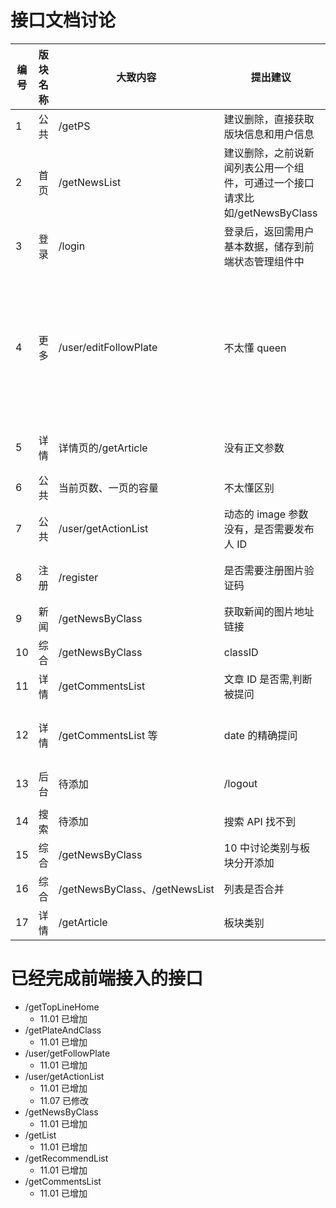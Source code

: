 # 接口文档讨论

| 编号 | 版块名称 | 大致内容                      | 提出建议                                                                    | 提出时间   | 讨论时间   | 讨论结果                                                   |
| ---- | -------- | ----------------------------- | --------------------------------------------------------------------------- | ---------- | ---------- | ---------------------------------------------------------- |
| 1    | 公共     | /getPS                        | 建议删除，直接获取版块信息和用户信息                                        | 2019-10-31 | 2019-11-05 | ---                                                        |
| 2    | 首页     | /getNewsList                  | 建议删除，之前说新闻列表公用一个组件，可通过一个接口请求比如/getNewsByClass | 2019-10-31 | 2019-11-05 | ---                                                        |
| 3    | 登录     | /login                        | 登录后，返回需用户基本数据，储存到前端状态管理组件中                        | 2019-10-31 | 2019-11-05 | 用户基本信息                                               |
| 4    | 更多     | /user/editFollowPlate         | 不太懂 queen                                                                | 2019-10-31 | 2019-11-05 | 改变保存形式为直接保存前台的 json 数据，项目最后再实现修改 |
| 5    | 详情     | 详情页的/getArticle           | 没有正文参数                                                                | 2019-10-31 | 2019-11-05 | 增加 content 参数                                          |
| 6    | 公共     | 当前页数、一页的容量          | 不太懂区别                                                                  | 2019-10-31 | 2019-11-05 | 已理解                                                     |
| 7    | 公共     | /user/getActionList           | 动态的 image 参数没有，是否需要发布人 ID                                    | 2019-10-31 | 2019-11-05 | 需增加                                                     |
| 8    | 注册     | /register                     | 是否需要注册图片验证码                                                      | 2019-10-31 | 2019-11-05 | 前端组件实现验证码                                         |
| 9    | 新闻     | /getNewsByClass               | 获取新闻的图片地址链接                                                      | 2019-10-31 | 2019-11-05 | 需增加                                                     |
| 10   | 综合     | /getNewsByClass               | classID                                                                     | 2019-11-01 | 2019-11-05 | 需增加                                                     |
| 11   | 详情     | /getCommentsList              | 文章 ID 是否需,判断被提问                                                   | 2019-11-04 | 2019-11-05 | 需，待定                                                   |
| 12   | 详情     | /getCommentsList 等           | date 的精确提问                                                             | 2019-11-04 | 2019-11-05 | 项目完成后决定待讨论                                       |
| 13   | 后台     | 待添加                        | /logout                                                                     | 2019-11-06 |            |                                                            |
|      |
| 14   | 搜索     | 待添加                        | 搜索 API 找不到                                                             | 2019-11-07 |            |                                                            |
| 15   | 综合     | /getNewsByClass               | 10 中讨论类别与板块分开添加                                                 | 2019-11-07 |            |
| 16   | 综合     | /getNewsByClass、/getNewsList | 列表是否合并                                                                | 2019-11-07 |            |
| 17   | 详情     | /getArticle                   | 板块类别                                                                    | 2019-11-07 |            |

# 已经完成前端接入的接口

- /getTopLineHome
  - 11.01 已增加
- /getPlateAndClass
  - 11.01 已增加
- /user/getFollowPlate
  - 11.01 已增加
- /user/getActionList
  - 11.01 已增加
  - 11.07 已修改
- /getNewsByClass
  - 11.01 已增加
- /getList
  - 11.01 已增加
- /getRecommendList
  - 11.01 已增加
- /getCommentsList
  - 11.01 已增加
